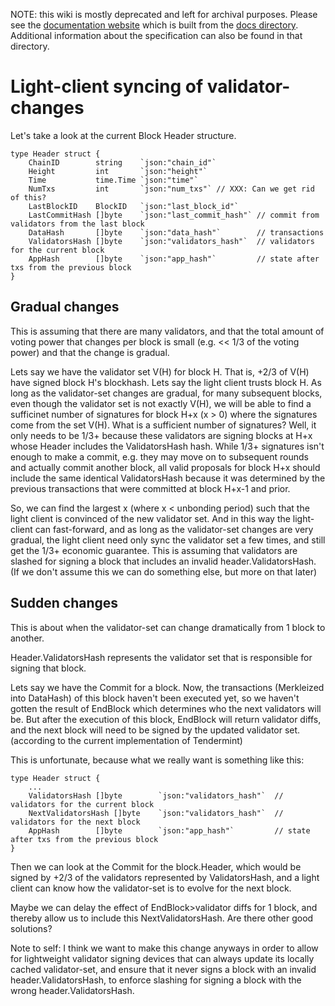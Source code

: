 NOTE: this wiki is mostly deprecated and left for archival purposes. Please see the [documentation website](http://tendermint.readthedocs.io/en/master/) which is built from the [docs directory](https://github.com/tendermint/tendermint/tree/master/docs). Additional information about the specification can also be found in that directory.

Light-client syncing of validator-changes
=========================================

Let's take a look at the current Block Header structure.

```golang
type Header struct {
	ChainID        string    `json:"chain_id"`
	Height         int       `json:"height"`
	Time           time.Time `json:"time"`
	NumTxs         int       `json:"num_txs"` // XXX: Can we get rid of this?
	LastBlockID    BlockID   `json:"last_block_id"`
	LastCommitHash []byte    `json:"last_commit_hash"` // commit from validators from the last block
	DataHash       []byte    `json:"data_hash"`        // transactions
	ValidatorsHash []byte    `json:"validators_hash"`  // validators for the current block
	AppHash        []byte    `json:"app_hash"`         // state after txs from the previous block
}
```


Gradual changes
---------------

This is assuming that there are many validators, and that the total amount of voting power that changes per block is small (e.g. << 1/3 of the voting power) and that the change is gradual.

Lets say we have the validator set V(H) for block H.  That is, +2/3 of V(H) have signed block H's blockhash.  Lets say the light client trusts block H.  As long as the validator-set changes are gradual, for many subsequent blocks, even though the validator set is not exactly V(H), we will be able to find a sufficinet number of signatures for block H+x (x > 0) where the signatures come from the set V(H).  What is a sufficient number of signatures?  Well, it only needs to be 1/3+ because these validators are signing blocks at H+x whose Header includes the ValidatorsHash hash.  While 1/3+ signatures isn't enough to make a commit, e.g. they may move on to subsequent rounds and actually commit another block, all valid proposals for block H+x should include the same identical ValidatorsHash because it was determined by the previous transactions that were committed at block H+x-1 and prior.

So, we can find the largest x (where x < unbonding period) such that the light client is convinced of the new validator set.  And in this way the light-client can fast-forward, and as long as the validator-set changes are very gradual, the light client need only sync the validator set a few times, and still get the 1/3+ economic guarantee.  This is assuming that validators are slashed for signing a block that includes an invalid header.ValidatorsHash.  (If we don't assume this we can do something else, but more on that later)


Sudden changes
--------------

This is about when the validator-set can change dramatically from 1 block to another.

Header.ValidatorsHash represents the validator set that is responsible for signing that block.

Lets say we have the Commit for a block.  Now, the transactions (Merkleized into DataHash) of this block haven't been executed yet, so we haven't gotten the result of EndBlock which determines who the next validators will be.  But after the execution of this block, EndBlock will return validator diffs, and the next block will need to be signed by the updated validator set. (according to the current implementation of Tendermint)

This is unfortunate, because what we really want is something like this:

```golang
type Header struct {
	...
	ValidatorsHash []byte        `json:"validators_hash"`  // validators for the current block
	NextValidatorsHash []byte    `json:"validators_hash"`  // validators for the next block
	AppHash        []byte        `json:"app_hash"`         // state after txs from the previous block
}
```

Then we can look at the Commit for the block.Header, which would be signed by +2/3 of the validators represented by ValidatorsHash, and a light client can know how the validator-set is to evolve for the next block.

Maybe we can delay the effect of EndBlock>validator diffs for 1 block, and thereby allow us to include this NextValidatorsHash.  Are there other good solutions?

Note to self: I think we want to make this change anyways in order to allow for lightweight validator signing devices that can always update its locally cached validator-set, and ensure that it never signs a block with an invalid header.ValidatorsHash, to enforce slashing for signing a block with the wrong header.ValidatorsHash.